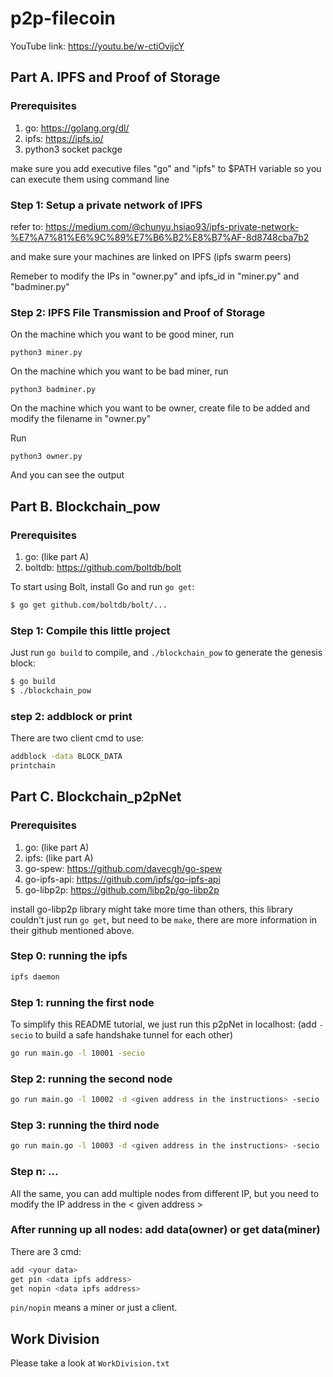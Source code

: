 # p2p-filecoin
YouTube link: https://youtu.be/w-ctiOvijcY

## Part A. IPFS and Proof of Storage

### Prerequisites
1. go: https://golang.org/dl/
2. ipfs: https://ipfs.io/
3. python3 socket packge

make sure you add executive files "go" and "ipfs" to $PATH variable so you can execute them using command line

### Step 1: Setup a private network of IPFS
refer to: https://medium.com/@chunyu.hsiao93/ipfs-private-network-%E7%A7%81%E6%9C%89%E7%B6%B2%E8%B7%AF-8d8748cba7b2

and make sure your machines are linked on IPFS (ipfs swarm peers)

Remeber to modify the IPs in "owner.py" and ipfs_id in "miner.py" and "badminer.py"

### Step 2: IPFS File Transmission and Proof of Storage
On the machine which you want to be good miner, run
```
python3 miner.py
```
On the machine which you want to be bad miner, run
```
python3 badminer.py
```
On the machine which you want to be owner, create file to be added and modify the filename in "owner.py"

Run
```
python3 owner.py
```
And you can see the output

## Part B. Blockchain_pow

### Prerequisites
1. go: (like part A)
2. boltdb: https://github.com/boltdb/bolt

To start using Bolt, install Go and run `go get`:

```sh
$ go get github.com/boltdb/bolt/...
```

### Step 1: Compile this little project

Just run `go build` to compile, and `./blockchain_pow` to generate the genesis block:

```sh
$ go build
$ ./blockchain_pow
```
### step 2: addblock or print 

There are two client cmd to use:
```sh
addblock -data BLOCK_DATA
printchain
```

## Part C. Blockchain_p2pNet

### Prerequisites
1. go: (like part A)
2. ipfs: (like part A)
3. go-spew: https://github.com/davecgh/go-spew 
4. go-ipfs-api: https://github.com/ipfs/go-ipfs-api
5. go-libp2p: https://github.com/libp2p/go-libp2p

install go-libp2p library might take more time than others,
this library couldn't just run `go get`, but need to be `make`,
there are more information in their github mentioned above.

### Step 0: running the ipfs
```sh
ipfs daemon
```

### Step 1: running the first node
To simplify this README tutorial, we just run this p2pNet in localhost:
(add `-secio` to build a safe handshake tunnel for each other)
```sh
go run main.go -l 10001 -secio
```

### Step 2: running the second node
```sh
go run main.go -l 10002 -d <given address in the instructions> -secio
```

### Step 3: running the third node
```sh
go run main.go -l 10003 -d <given address in the instructions> -secio
```

### Step n: ...
All the same, you can add multiple nodes from different IP,
but you need to modify the IP address in the < given address >

### After running up all nodes: add data(owner) or get data(miner)
There are 3 cmd:
```sh
add <your data>
get pin <data ipfs address>
get nopin <data ipfs address>
```
`pin/nopin` means a miner or just a client.

## Work Division
Please take a look at `WorkDivision.txt`